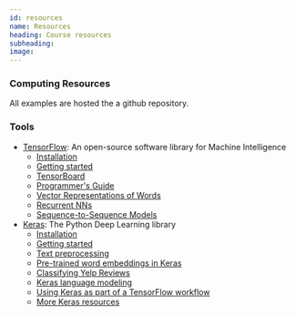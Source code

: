 ```yaml
---
id: resources
name: Resources
heading: Course resources
subheading: 
image: 
---
```

### Computing Resources
All examples are hosted the a github repository.


### Tools

* [TensorFlow](https://www.tensorflow.org/): An open-source software library for Machine Intelligence
  * [Installation](https://www.tensorflow.org/install/)
  * [Getting started](https://www.tensorflow.org/get_started/)
  * [TensorBoard](https://www.tensorflow.org/get_started/summaries_and_tensorboard)
  * [Programmer's Guide](https://www.tensorflow.org/programmers_guide/?nav=true)
  * [Vector Representations of Words](https://www.tensorflow.org/tutorials/word2vec)
  * [Recurrent NNs](https://www.tensorflow.org/tutorials/recurrent)
  * [Sequence-to-Sequence Models](https://www.tensorflow.org/tutorials/seq2seq)
* [Keras](https://keras.io/): The Python Deep Learning library
  * [Installation](https://keras.io/#installation)
  * [Getting started](https://keras.io/getting-started/sequential-model-guide/)
  * [Text preprocessing](https://keras.io/preprocessing/text/)
  * [Pre-trained word embeddings in Keras](https://blog.keras.io/using-pre-trained-word-embeddings-in-a-keras-model.html)
  * [Classifying Yelp Reviews](http://www.developintelligence.com/blog/2017/06/practical-neural-networks-keras-classifying-yelp-reviews/)
  * [Keras language modeling](https://github.com/codekansas/keras-language-modeling)
  * [Using Keras as part of a TensorFlow workflow](https://github.com/fchollet/keras-resources)
  * [More Keras resources](https://github.com/fchollet/keras-resources)


